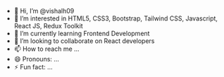 - 👋 Hi, I’m @vishalh09
- 👀 I’m interested in HTML5, CSS3, Bootstrap, Tailwind CSS, Javascript, React JS, Redux Toolkit
- 🌱 I’m currently learning Frontend Development
- 💞️ I’m looking to collaborate on React developers
- 📫 How to reach me ...
- 😄 Pronouns: ...
- ⚡ Fun fact: ...

<!---
vishalh09/vishalh09 is a ✨ special ✨ repository because its `README.md` (this file) appears on your GitHub profile.
You can click the Preview link to take a look at your changes.
--->
